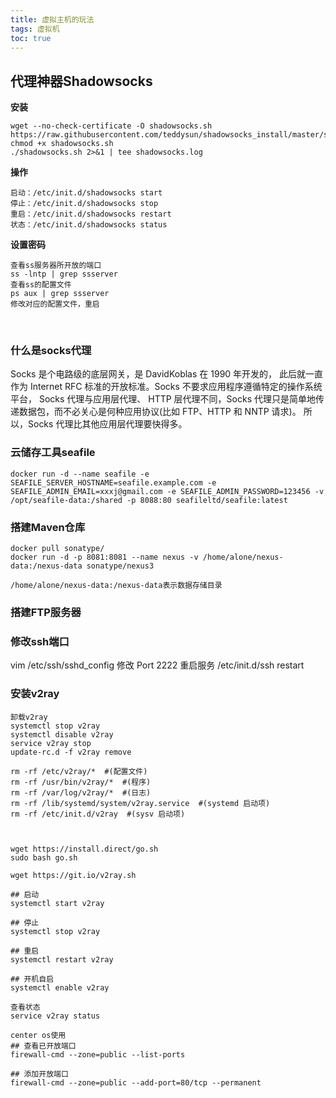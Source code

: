 ```yaml
---
title: 虚拟主机的玩法
tags: 虚拟机
toc: true
---
```




## 代理神器Shadowsocks

**安装**

    wget --no-check-certificate -O shadowsocks.sh https://raw.githubusercontent.com/teddysun/shadowsocks_install/master/shadowsocks.sh
    chmod +x shadowsocks.sh
    ./shadowsocks.sh 2>&1 | tee shadowsocks.log

**操作**

    启动：/etc/init.d/shadowsocks start
    停止：/etc/init.d/shadowsocks stop
    重启：/etc/init.d/shadowsocks restart
    状态：/etc/init.d/shadowsocks status

**设置密码**

    查看ss服务器所开放的端口
    ss -lntp | grep ssserver
    查看ss的配置文件
    ps aux | grep ssserver
    修改对应的配置文件，重启


<br/>


### 什么是socks代理

Socks 是个电路级的底层网关，是 DavidKoblas 在 1990 年开发的， 此后就一直作为 Internet RFC 标准的开放标准。Socks 不要求应用程序遵循特定的操作系统平台，
Socks 代理与应用层代理、 HTTP 层代理不同，Socks 代理只是简单地传递数据包，而不必关心是何种应用协议(比如 FTP、HTTP 和 NNTP 请求)。 
所以，Socks 代理比其他应用层代理要快得多。

### 云储存工具seafile

    docker run -d --name seafile -e SEAFILE_SERVER_HOSTNAME=seafile.example.com -e SEAFILE_ADMIN_EMAIL=xxxj@gmail.com -e SEAFILE_ADMIN_PASSWORD=123456 -v /opt/seafile-data:/shared -p 8088:80 seafileltd/seafile:latest

### 搭建Maven仓库

    docker pull sonatype/
    docker run -d -p 8081:8081 --name nexus -v /home/alone/nexus-data:/nexus-data sonatype/nexus3

    /home/alone/nexus-data:/nexus-data表示数据存储目录


### 搭建FTP服务器



### 修改ssh端口

vim /etc/ssh/sshd_config
修改
Port 2222
重启服务
/etc/init.d/ssh restart


### 安装v2ray

```
卸载v2ray
systemctl stop v2ray
systemctl disable v2ray
service v2ray stop
update-rc.d -f v2ray remove

rm -rf /etc/v2ray/*  #(配置文件)
rm -rf /usr/bin/v2ray/*  #(程序)
rm -rf /var/log/v2ray/*  #(日志)
rm -rf /lib/systemd/system/v2ray.service  #(systemd 启动项)
rm -rf /etc/init.d/v2ray  #(sysv 启动项)



wget https://install.direct/go.sh
sudo bash go.sh

wget https://git.io/v2ray.sh

## 启动
systemctl start v2ray

## 停止
systemctl stop v2ray

## 重启
systemctl restart v2ray

## 开机自启
systemctl enable v2ray

查看状态
service v2ray status

center os使用
## 查看已开放端口
firewall-cmd --zone=public --list-ports

## 添加开放端口
firewall-cmd --zone=public --add-port=80/tcp --permanent


```

